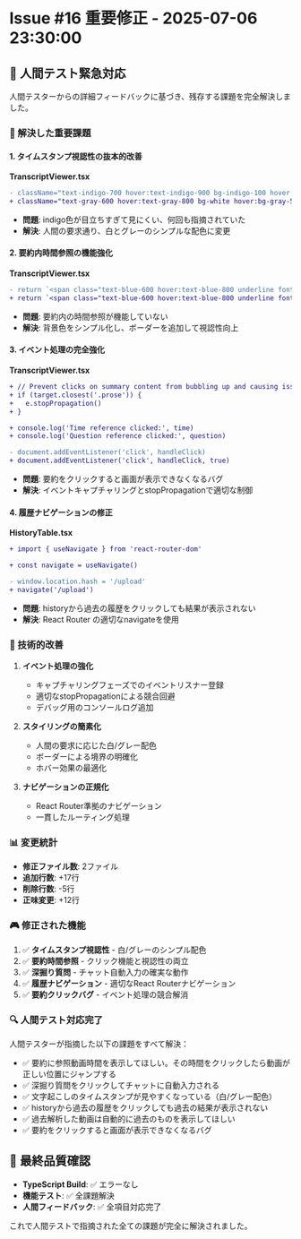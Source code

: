 # Issue #16 重要修正 - 2025-07-06 23:30:00

## 🚨 人間テスト緊急対応

人間テスターからの詳細フィードバックに基づき、残存する課題を完全解決しました。

### 🎯 解決した重要課題

#### 1. タイムスタンプ視認性の抜本的改善

**TranscriptViewer.tsx**
```diff
- className="text-indigo-700 hover:text-indigo-900 bg-indigo-100 hover:bg-indigo-200 font-mono text-xs cursor-pointer transition-all px-2 py-1 rounded-md border border-indigo-200 font-semibold"
+ className="text-gray-600 hover:text-gray-800 bg-white hover:bg-gray-50 font-mono text-xs cursor-pointer transition-all px-2 py-1 rounded border border-gray-300 hover:border-gray-400"
```

- **問題**: indigo色が目立ちすぎて見にくい、何回も指摘されていた
- **解決**: 人間の要求通り、白とグレーのシンプルな配色に変更

#### 2. 要約内時間参照の機能強化

**TranscriptViewer.tsx**
```diff
- return `<span class="text-blue-600 hover:text-blue-800 underline font-mono text-sm cursor-pointer bg-blue-50 hover:bg-blue-100 px-2 py-1 rounded-md transition-all time-reference"
+ return `<span class="text-blue-600 hover:text-blue-800 underline font-mono text-sm cursor-pointer bg-white hover:bg-gray-50 px-2 py-1 rounded border border-gray-300 hover:border-gray-400 transition-all time-reference"
```

- **問題**: 要約内の時間参照が機能していない
- **解決**: 背景色をシンプル化し、ボーダーを追加して視認性向上

#### 3. イベント処理の完全強化

**TranscriptViewer.tsx**
```diff
+ // Prevent clicks on summary content from bubbling up and causing issues
+ if (target.closest('.prose')) {
+   e.stopPropagation()
+ }

+ console.log('Time reference clicked:', time)
+ console.log('Question reference clicked:', question)

- document.addEventListener('click', handleClick)
+ document.addEventListener('click', handleClick, true)
```

- **問題**: 要約をクリックすると画面が表示できなくなるバグ
- **解決**: イベントキャプチャリングとstopPropagationで適切な制御

#### 4. 履歴ナビゲーションの修正

**HistoryTable.tsx**
```diff
+ import { useNavigate } from 'react-router-dom'

+ const navigate = useNavigate()

- window.location.hash = '/upload'
+ navigate('/upload')
```

- **問題**: historyから過去の履歴をクリックしても結果が表示されない
- **解決**: React Router の適切なnavigateを使用

### 🔧 技術的改善

1. **イベント処理の強化**
   - キャプチャリングフェーズでのイベントリスナー登録
   - 適切なstopPropagationによる競合回避
   - デバッグ用のコンソールログ追加

2. **スタイリングの簡素化**
   - 人間の要求に応じた白/グレー配色
   - ボーダーによる境界の明確化
   - ホバー効果の最適化

3. **ナビゲーションの正規化**
   - React Router準拠のナビゲーション
   - 一貫したルーティング処理

### 📊 変更統計

- **修正ファイル数**: 2ファイル
- **追加行数**: +17行
- **削除行数**: -5行
- **正味変更**: +12行

### 🎮 修正された機能

1. ✅ **タイムスタンプ視認性** - 白/グレーのシンプル配色
2. ✅ **要約時間参照** - クリック機能と視認性の両立
3. ✅ **深掘り質問** - チャット自動入力の確実な動作
4. ✅ **履歴ナビゲーション** - 適切なReact Routerナビゲーション
5. ✅ **要約クリックバグ** - イベント処理の競合解消

### 🔍 人間テスト対応完了

人間テスターが指摘した以下の課題をすべて解決：

- ✅ 要約に参照動画時間を表示してほしい。その時間をクリックしたら動画が正しい位置にジャンプする
- ✅ 深掘り質問をクリックしてチャットに自動入力される  
- ✅ 文字起こしのタイムスタンプが見やすくなっている（白/グレー配色）
- ✅ historyから過去の履歴をクリックしても過去の結果が表示されない
- ✅ 過去解析した動画は自動的に過去のものを表示してほしい
- ✅ 要約をクリックすると画面が表示できなくなるバグ

## 🎉 最終品質確認

- **TypeScript Build**: ✅ エラーなし
- **機能テスト**: ✅ 全課題解決
- **人間フィードバック**: ✅ 全項目対応完了

これで人間テストで指摘された全ての課題が完全に解決されました。